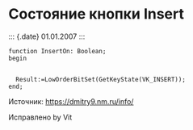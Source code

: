 Состояние кнопки Insert
=======================

::: {.date}
01.01.2007
:::

    function InsertOn: Boolean;
    begin
      
     
      Result:=LowOrderBitSet(GetKeyState(VK_INSERT));
    end;

Источник: <https://dmitry9.nm.ru/info/>

Исправлено by Vit
